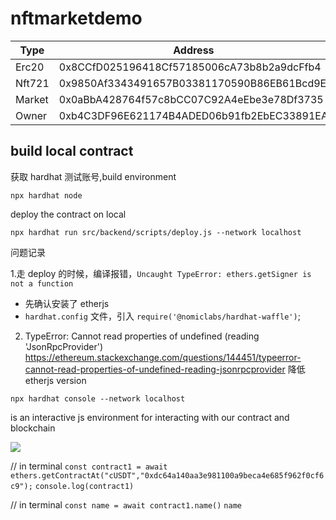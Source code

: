 # nftmarketdemo

| Type   | Address                                    | Link |
| ------ | ------------------------------------------ | ---- |
| Erc20  | 0x8CCfD025196418Cf57185006cA73b8b2a9dcFfb4 |      |
| Nft721 | 0x9850Af3343491657B03381170590B86EB61Bcd9E |      |
| Market | 0x0aBbA428764f57c8bCC07C92A4eEbe3e78Df3735 |      |
| Owner  | 0xb4C3DF96E621174B4ADED06b91fb2EbEC33891EA |      |

## build local contract

获取 hardhat 测试账号,build environment

`npx hardhat node`

deploy the contract on local

`npx hardhat run src/backend/scripts/deploy.js --network localhost`

问题记录

1.走 deploy 的时候，编译报错，`Uncaught TypeError: ethers.getSigner is not a function`

- 先确认安装了 etherjs
- `hardhat.config` 文件，引入 `require('@nomiclabs/hardhat-waffle')`;

2. TypeError: Cannot read properties of undefined (reading 'JsonRpcProvider')
   https://ethereum.stackexchange.com/questions/144451/typeerror-cannot-read-properties-of-undefined-reading-jsonrpcprovider
   降低 etherjs version

`npx hardhat console --network localhost `

is an interactive js environment for interacting with our contract and blockchain

![](https://s2.loli.net/2024/06/24/PSW9sKYeGALxRgU.png)

// in terminal
`const contract1 = await ethers.getContractAt("cUSDT","0xdc64a140aa3e981100a9beca4e685f962f0cf6c9");`
`console.log(contract1)`

// in terminal
`const name = await contract1.name()`
`name`
